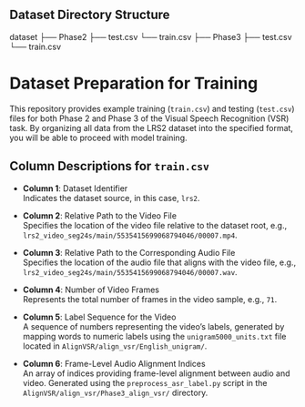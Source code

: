 ## Dataset Directory Structure
dataset
├── Phase2 
 ├── test.csv 
  └── train.csv 
├── Phase3
 ├── test.csv 
  └── train.csv

# Dataset Preparation for Training

This repository provides example training (`train.csv`) and testing (`test.csv`) files for both Phase 2 and Phase 3 of the Visual Speech Recognition (VSR) task. By organizing all data from the LRS2 dataset into the specified format, you will be able to proceed with model training.



## Column Descriptions for `train.csv`

- **Column 1**: Dataset Identifier  
  Indicates the dataset source, in this case, `lrs2`.

- **Column 2**: Relative Path to the Video File  
  Specifies the location of the video file relative to the dataset root, e.g., `lrs2_video_seg24s/main/5535415699068794046/00007.mp4`.

- **Column 3**: Relative Path to the Corresponding Audio File  
  Specifies the location of the audio file that aligns with the video file, e.g., `lrs2_video_seg24s/main/5535415699068794046/00007.wav`.

- **Column 4**: Number of Video Frames  
  Represents the total number of frames in the video sample, e.g., `71`.

- **Column 5**: Label Sequence for the Video  
  A sequence of numbers representing the video’s labels, generated by mapping words to numeric labels using the `unigram5000_units.txt` file located in `AlignVSR/align_vsr/English_unigram/`.

- **Column 6**: Frame-Level Audio Alignment Indices  
  An array of indices providing frame-level alignment between audio and video. Generated using the `preprocess_asr_label.py` script in the `AlignVSR/align_vsr/Phase3_align_vsr/` directory.